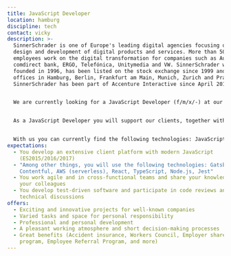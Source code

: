 ```yaml
---
title: JavaScript Developer
location: hamburg
discipline: tech
contact: vicky
description: >-
  SinnerSchrader is one of Europe's leading digital agencies focusing on the
  design and development of digital products and services. More than 500
  employees work on the digital transformation for companies such as Audi,
  comdirect bank, ERGO, Telefónica, Unitymedia and VW. SinnerSchrader was
  founded in 1996, has been listed on the stock exchange since 1999 and has
  offices in Hamburg, Berlin, Frankfurt am Main, Munich, Zurich and Prague.
  SinnerSchrader has been part of Accenture Interactive since April 2017.


  We are currently looking for a JavaScript Developer (f/m/x/-) at our Hamburg office.


  As a JavaScript Developer you will support our clients, together with the project team, in the implementation of web applications. You help us to develop high-performance platforms where you can try out new things and apply modern technologies.


  With us you can currently find the following technologies: JavaScript (ES6), HTML, CSS, Angular, React, GraphQL, AWS, Redux, MobX, styled components... and many more. If something is new to you, no problem! We will train you.
expectations:
  - You develop an extensive client platform with modern JavaScript
    (ES2015/2016/2017)
  - "Among other things, you will use the following technologies: Gatsby.js,
    Contentful, AWS (serverless), React, TypeScript, Node.js, Jest"
  - You work agile and in cross-functional teams and share your knowledge with
    your colleagues
  - You develop test-driven software and participate in code reviews and
    technical discussions
offers:
  - Exciting and innovative projects for well-known companies
  - Varied tasks and space for personal responsibility
  - Professional and personal development
  - A pleasant working atmosphere and short decision-making processes
  - Great benefits (Accident insurance, Workers Council, Employer share purchase
    program, Employee Referral Program, and more)
---
```

